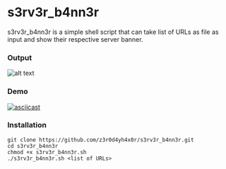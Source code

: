 # s3rv3r_b4nn3r

s3rv3r_b4nn3r is a simple shell script that can take list of URLs as file as input and show their respective server banner.

### Output

![alt text](https://i.ibb.co/H21ywFM/Screenshot-from-2023-05-06-20-58-22.png)

### Demo
[![asciicast](https://asciinema.org/a/582955.svg)](https://asciinema.org/a/582955)

### Installation 
```
git clone https://github.com/z3r0d4yh4x0r/s3rv3r_b4nn3r.git
cd s3rv3r_b4nn3r
chmod +x s3rv3r_b4nn3r.sh 
./s3rv3r_b4nn3r.sh <list of URLs>
```
